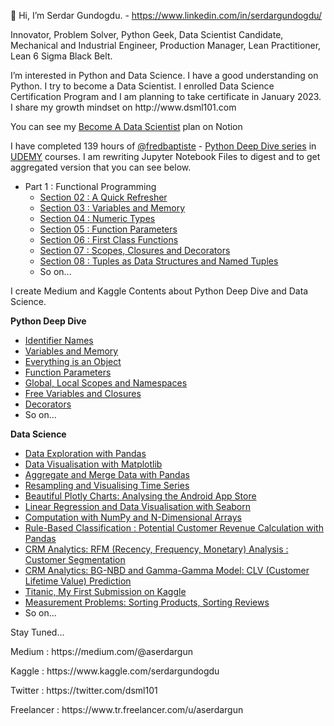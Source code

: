 👋 Hi, I’m Serdar Gundogdu. - https://www.linkedin.com/in/serdargundogdu/
<p>Innovator, Problem Solver, Python Geek, Data Scientist Candidate, Mechanical and Industrial Engineer, Production Manager, Lean Practitioner, Lean 6 Sigma Black Belt.
<p>I’m interested in Python and Data Science. I have a good understanding on Python. I try to become a Data Scientist. I enrolled Data Science Certification Program and I am planning to take certificate in January 2023. I share my growth mindset on http://www.dsml101.com 
 
You can see my [Become A Data Scientist](https://www.notion.so/Serdar-Gundogdu-b92da615b2fa44febb2dd5077ee3a67c) plan on Notion
 
I have completed 139 hours of [@fredbaptiste](https://github.com/fbaptiste) - [Python Deep Dive series](https://github.com/aserdargun/python-deepdive) in [UDEMY](https://www.udemy.com/courses/search/?src=ukw&q=%22fred+baptiste%22) courses. I am rewriting Jupyter Notebook Files to digest and to get aggregated version that you can see below.
 
  * Part 1 : Functional Programming 
    * [Section 02 : A Quick Refresher](https://github.com/aserdargun/DSML101/blob/main/python/Part_1_Section_02_A_Quick_Refresher.ipynb)
    * [Section 03 : Variables and Memory](https://github.com/aserdargun/DSML101/blob/main/python/Part_1_Section_03_Variables_and_Memory.ipynb)
    * [Section 04 : Numeric Types](https://github.com/aserdargun/DSML101/blob/main/python/Part_1_Section_04_Numeric_Types.ipynb)
    * [Section 05 : Function Parameters](https://github.com/aserdargun/DSML101/blob/main/python/Part_1_Section_05_Function_Parameters.ipynb)
    * [Section 06 : First Class Functions](https://github.com/aserdargun/DSML101/blob/main/python/Part_1_Section_06_First_Class_Functions.ipynb)
    * [Section 07 : Scopes, Closures and Decorators](https://github.com/aserdargun/DSML101/blob/main/python/Part_1_Section_07_Scopes_Closures_and_Decorators.ipynb)
    * [Section 08 : Tuples as Data Structures and Named Tuples](https://github.com/aserdargun/DSML101/blob/main/python/Part_1_Section_08_Tuples_as_Data_Structures_and_Named_Tuples.ipynb)
    * So on...
 
<p>I create Medium and Kaggle Contents about Python Deep Dive and Data Science.
<p> <b>Python Deep Dive</b>
  
  * [Identifier Names](https://medium.com/@aserdargun/python-deep-dive-identifier-names-92ec00a35b0a)
  * [Variables and Memory](https://medium.com/@aserdargun/python-deep-dive-variables-and-memory-1c3f7c55d13)
  * [Everything is an Object](https://medium.com/@aserdargun/python-deep-dive-everything-is-an-object-in-python-8c0595581e19)
  * [Function Parameters](https://medium.com/@aserdargun/python-deep-dive-function-parameters-3be82cf210be)
  * [Global, Local Scopes and Namespaces](https://medium.com/@aserdargun/python-deep-dive-global-local-scopes-and-namespaces-31c2c0c29d36)
  * [Free Variables and Closures](https://medium.com/@aserdargun/python-deep-dive-6-free-variables-and-closures-ef14d3e51209)
  * [Decorators](https://medium.com/@aserdargun/python-deep-dive-7-decorators-db5ca724dbaa)
  * So on...
<p> <b>Data Science</b>
 
  * [Data Exploration with Pandas](https://www.kaggle.com/code/serdargundogdu/data-exploration-with-pandas)
  * [Data Visualisation with Matplotlib](https://www.kaggle.com/code/serdargundogdu/data-visualisation-with-matplotlib)
  * [Aggregate and Merge Data with Pandas](https://www.kaggle.com/code/serdargundogdu/aggregate-and-merge-data-with-pandas)
  * [Resampling and Visualising Time Series](https://www.kaggle.com/code/serdargundogdu/resampling-and-visualising-time-series)
  * [Beautiful Plotly Charts: Analysing the Android App Store](https://www.kaggle.com/code/serdargundogdu/beautiful-plotly-charts)
  * [Linear Regression and Data Visualisation with Seaborn](https://www.kaggle.com/code/serdargundogdu/linear-regression-and-data-visualisation)
  * [Computation with NumPy and N-Dimensional Arrays](https://www.kaggle.com/code/serdargundogdu/computation-with-numpy-and-arrays)
  * [Rule-Based Classification : Potential Customer Revenue Calculation with Pandas](https://medium.com/@aserdargun/data-science-rule-based-classification-potential-customer-revenue-calculation-with-pandas-most-593b3ad5602)
  * [CRM Analytics: RFM (Recency, Frequency, Monetary) Analysis : Customer Segmentation](https://www.kaggle.com/code/serdargundogdu/rfm-analysis-customer-segmentation)
  * [CRM Analytics: BG-NBD and Gamma-Gamma Model: CLV (Customer Lifetime Value) Prediction](https://www.kaggle.com/code/serdargundogdu/bg-nbd-and-gamma-gamma-model-clv-prediction)
  * [Titanic, My First Submission on Kaggle](https://www.kaggle.com/code/serdargundogdu/my-first-submission-titanic)
  * [Measurement Problems: Sorting Products, Sorting Reviews](https://medium.com/@aserdargun/measurement-problems-rating-products-sorting-products-sorting-reviews-9f6567f85f8d)
  * So on...
<p>Stay Tuned...
 
<p>Medium : https://medium.com/@aserdargun
<p>Kaggle : https://www.kaggle.com/serdargundogdu
<p>Twitter : https://twitter.com/dsml101
<p>Freelancer : https://www.tr.freelancer.com/u/aserdargun
<!---
aserdargun/aserdargun is a ✨ special ✨ repository because its `README.md` (this file) appears on your GitHub profile.
You can click the Preview link to take a look at your changes.
--->
